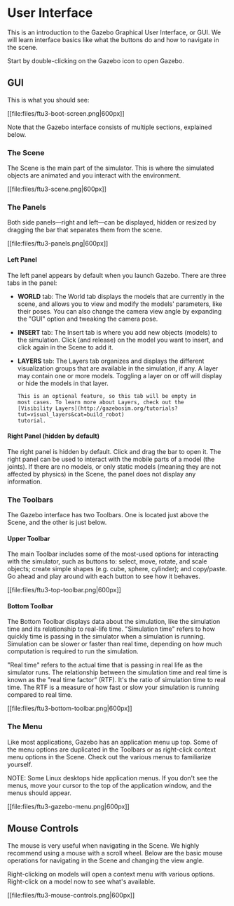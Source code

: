 # User Interface

This is an introduction to the Gazebo Graphical User Interface, or GUI. We will learn interface basics like what the buttons do and how to navigate in the scene. 

Start by double-clicking on the Gazebo icon to open Gazebo. 

## GUI

This is what you should see:

[[file:files/ftu3-boot-screen.png|600px]]

Note that the Gazebo interface consists of multiple sections, explained below. 

### The Scene

The Scene is the main part of the simulator. This is where the simulated
objects are animated and you interact with the environment. 

[[file:files/ftu3-scene.png|600px]]

### The Panels

Both side panels—right and left—can be displayed, hidden or resized by dragging
the bar that separates them from the scene.

[[file:files/ftu3-panels.png|600px]]

#### Left Panel

The left panel appears by default when you launch Gazebo. There are three tabs
in the panel:

* **WORLD** tab: The World tab displays the models that are currently in the
  scene, and allows you to view and modify the models' parameters, like their
  poses. You can also change the camera view angle by expanding the
  "GUI" option and tweaking the camera pose. 

* **INSERT** tab: The Insert tab is where you add new objects (models) to the
  simulation. Click (and release) on the model you want to insert, and click
  again in the Scene to add it.


* **LAYERS** tab: The Layers tab organizes and displays the different
  visualization groups that are available in the simulation, if any. A layer
  may contain one or more models. Toggling a layer on or off will display
  or hide the models in that layer. 
  
      This is an optional feature, so this tab will be empty in
      most cases. To learn more about Layers, check out the 
      [Visibility Layers](http://gazebosim.org/tutorials?tut=visual_layers&cat=build_robot) 
      tutorial. 

#### Right Panel (hidden by default)

The right panel is hidden by default. Click and drag the bar to open it. The
right panel can be used to interact with the mobile parts of a model (the
joints). If there are no models, or only static models (meaning they are not affected
by physics) in the Scene, the panel does not display any information.

### The Toolbars

The Gazebo interface has two Toolbars. One is located just above the Scene, and
the other is just below.

#### Upper Toolbar

The main Toolbar includes some of the most-used options for interacting with
the simulator, such as buttons to: select, move, rotate, and scale objects;
create simple shapes (e.g. cube, sphere, cylinder); and copy/paste. Go ahead and play 
around with each button to see how it behaves.

[[file:files/ftu3-top-toolbar.png|600px]]

#### Bottom Toolbar

The Bottom Toolbar displays data about the simulation, like the simulation time
and its relationship to real-life time. "Simulation time" refers to how quickly
time is passing in the simulator when a simulation is running.  Simulation can
be slower or faster than real time, depending on how much computation is
required to run the simulation. 

"Real time" refers to the actual time that is passing in real life as the
simulator runs. The relationship between the simulation time and real time is
known as the "real time factor" (RTF). It's the ratio of simulation time to real
time. The RTF is a measure of how fast or slow your simulation is running
compared to real time. 

[[file:files/ftu3-bottom-toolbar.png|600px]]

### The Menu 

Like most applications, Gazebo has an application menu up top. Some of the menu
options are duplicated in the Toolbars or as right-click context menu options
in the Scene. Check out the various menus to familiarize yourself. 

NOTE: Some Linux desktops hide application menus. If you don't see the
menus, move your cursor to the top of the application window, and the menus
should appear. 

[[file:files/ftu3-gazebo-menu.png|600px]]

## Mouse Controls

The mouse is very useful when navigating in the Scene. We highly recommend
using a mouse with a scroll wheel.  Below are the basic mouse operations for
navigating in the Scene and changing the view angle.

Right-clicking on models will open a context menu with various options.
Right-click on a model now to see what's available. 


[[file:files/ftu3-mouse-controls.png|600px]]
